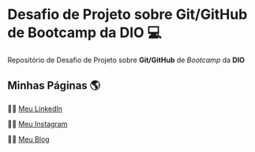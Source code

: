 # Desafio de Projeto sobre Git/GitHub de Bootcamp da DIO 💻
Repositório de Desafio de Projeto sobre **Git/GitHub** de _Bootcamp_ da **DIO**

## Minhas Páginas 🌎 
👨‍💻 [Meu LinkedIn](https://www.linkedin.com/in/fabiodefaria/)

👨‍🏫 [Meu Instagram](https://www.instagram.com/tudoexplicado/)

👨‍💼 [Meu Blog](https://www.tudoexplicado.com/)
